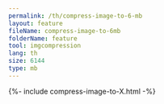 ```yaml
---
permalink: /th/compress-image-to-6-mb
layout: feature
fileName: compress-image-to-6mb
folderName: feature
tool: imgcompression
lang: th
size: 6144
type: mb
---
```


{%- include compress-image-to-X.html -%}

